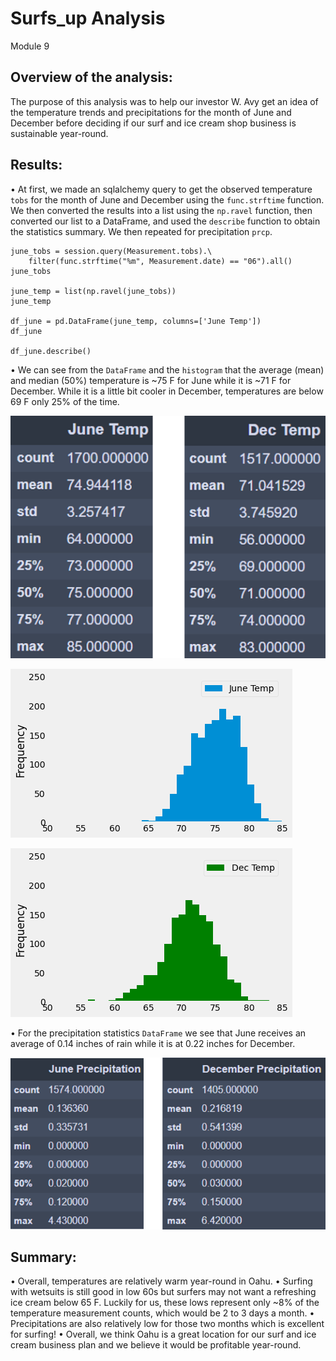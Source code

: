 # Surfs_up Analysis
Module 9
## Overview of the analysis:
The purpose of this analysis was to help our investor W. Avy get an idea of the temperature trends and precipitations for the month of June and December before deciding if our surf and ice cream shop business is sustainable year-round.

## Results:
•	At first, we made an sqlalchemy query to get the observed temperature `tobs` for the month of June and December using the `func.strftime` function. We then converted the results into a list using the `np.ravel` function, then converted our list to a DataFrame, and used the `describe` function to obtain the statistics summary. We then repeated for precipitation `prcp`.

```
june_tobs = session.query(Measurement.tobs).\
    filter(func.strftime("%m", Measurement.date) == "06").all()
june_tobs

june_temp = list(np.ravel(june_tobs))
june_temp

df_june = pd.DataFrame(june_temp, columns=['June Temp'])
df_june

df_june.describe()
```
 
•	We can see from the `DataFrame` and the `histogram` that the average (mean) and median (50%) temperature is ~75 F for June while it is ~71 F for December. While it is a little bit cooler in December, temperatures are below 69 F only 25% of the time. 


![df_stats](Resources/df_stats.png)


![June_Temp_hist](Resources/June_Temp_hist.png)


![Dec_Temp_hist](Resources/Dec_Temp_hist.png)

•	For the precipitation statistics `DataFrame` we see that June receives an average of 0.14 inches of rain while it is at 0.22 inches for December.

![prcp](Resources/prcp.png)


## Summary:
•	Overall, temperatures are relatively warm year-round in Oahu.
•	Surfing with wetsuits is still good in low 60s but surfers may not want a refreshing ice cream below 65 F. Luckily for us, these lows represent only ~8% of the temperature measurement counts, which would be 2 to 3 days a month. 
•	Precipitations are also relatively low for those two months which is excellent for surfing!
•	Overall, we think Oahu is a great location for our surf and ice cream business plan and we believe it would be profitable year-round.

